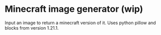 # Minecraft image generator (wip)

Input an image to return a minecraft version of it. Uses python pillow and blocks from version 1.21.1. 
